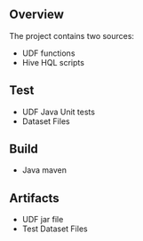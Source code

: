 ## Overview

The project contains two sources:
- UDF functions
- Hive HQL scripts

## Test
- UDF Java Unit tests
- Dataset Files

## Build 
- Java maven 

## Artifacts
- UDF jar file
- Test Dataset Files
